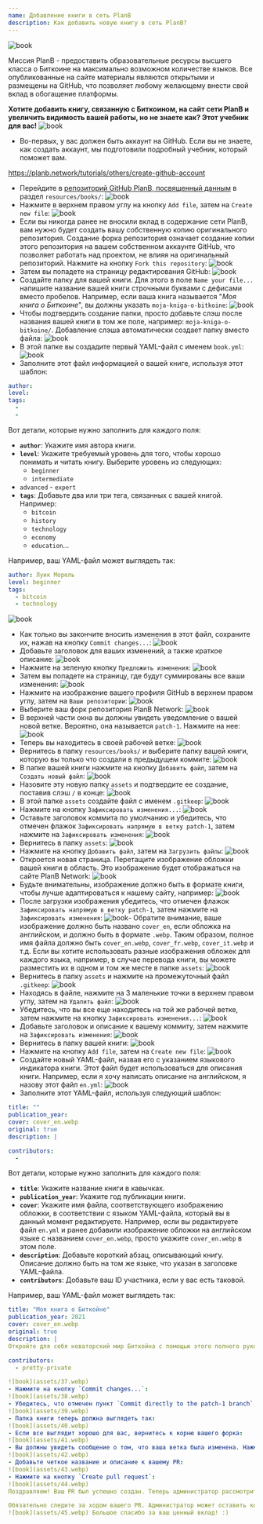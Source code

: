 ```yaml
---
name: Добавление книги в сеть PlanB
description: Как добавить новую книгу в сеть PlanB?
---
```

![book](assets/cover.webp)

Миссия PlanB - предоставить образовательные ресурсы высшего класса о Биткоине на максимально возможном количестве языков. Все опубликованные на сайте материалы являются открытыми и размещены на GitHub, что позволяет любому желающему внести свой вклад в обогащение платформы.

**Хотите добавить книгу, связанную с Биткоином, на сайт сети PlanB и увеличить видимость вашей работы, но не знаете как? Этот учебник для вас!**
![book](assets/01.webp)
- Во-первых, у вас должен быть аккаунт на GitHub. Если вы не знаете, как создать аккаунт, мы подготовили подробный учебник, который поможет вам.

https://planb.network/tutorials/others/create-github-account


- Перейдите в [репозиторий GitHub PlanB, посвященный данным](https://github.com/PlanB-Network/bitcoin-educational-content/tree/dev/resources/books) в раздел `resources/books/`:
![book](assets/02.webp)
- Нажмите в верхнем правом углу на кнопку `Add file`, затем на `Create new file`:
![book](assets/03.webp)
- Если вы никогда ранее не вносили вклад в содержание сети PlanB, вам нужно будет создать вашу собственную копию оригинального репозитория. Создание форка репозитория означает создание копии этого репозитория на вашем собственном аккаунте GitHub, что позволяет работать над проектом, не влияя на оригинальный репозиторий. Нажмите на кнопку `Fork this repository`:
![book](assets/04.webp)
- Затем вы попадете на страницу редактирования GitHub:
![book](assets/05.webp)
- Создайте папку для вашей книги. Для этого в поле `Name your file...` напишите название вашей книги строчными буквами с дефисами вместо пробелов. Например, если ваша книга называется "*Моя книга о Биткоине*", вы должны указать `moja-kniga-o-bitkoinе`:
![book](assets/06.webp)
- Чтобы подтвердить создание папки, просто добавьте слэш после названия вашей книги в том же поле, например: `moja-kniga-o-bitkoinе/`. Добавление слэша автоматически создает папку вместо файла:
![book](assets/07.webp)
- В этой папке вы создадите первый YAML-файл с именем `book.yml`:
![book](assets/08.webp)
- Заполните этот файл информацией о вашей книге, используя этот шаблон:

```yaml
author: 
level: 
tags:
  - 
  - 
```

Вот детали, которые нужно заполнить для каждого поля:
- **`author`**: Укажите имя автора книги.
- **`level`**: Укажите требуемый уровень для того, чтобы хорошо понимать и читать книгу. Выберите уровень из следующих:
	- `beginner`
	- `intermediate`
- `advanced` - `expert`
- **`tags`**: Добавьте два или три тега, связанных с вашей книгой. Например:
    - `bitcoin`
    - `history`
    - `technology`
    - `economy`
    - `education`...

Например, ваш YAML-файл может выглядеть так:

```yaml
author: Луик Морель
level: beginner
tags:
  - bitcoin
  - technology
```

![book](assets/09.webp)
- Как только вы закончите вносить изменения в этот файл, сохраните их, нажав на кнопку `Commit changes...`:
![book](assets/10.webp)
- Добавьте заголовок для ваших изменений, а также краткое описание: ![book](assets/11.webp)
- Нажмите на зеленую кнопку `Предложить изменения`:
![book](assets/12.webp)
- Затем вы попадете на страницу, где будут суммированы все ваши изменения:
![book](assets/13.webp)
- Нажмите на изображение вашего профиля GitHub в верхнем правом углу, затем на `Ваши репозитории`:
![book](assets/14.webp)
- Выберите ваш форк репозитория PlanB Network:
![book](assets/15.webp)
- В верхней части окна вы должны увидеть уведомление о вашей новой ветке. Вероятно, она называется `patch-1`. Нажмите на нее:
![book](assets/16.webp)
- Теперь вы находитесь в своей рабочей ветке:
![book](assets/17.webp)
- Вернитесь в папку `resources/books/` и выберите папку вашей книги, которую вы только что создали в предыдущем коммите:
![book](assets/18.webp)
- В папке вашей книги нажмите на кнопку `Добавить файл`, затем на `Создать новый файл`:
![book](assets/19.webp)
- Назовите эту новую папку `assets` и подтвердите ее создание, поставив слэш `/` в конце:
![book](assets/20.webp)
- В этой папке `assets` создайте файл с именем `.gitkeep`:
![book](assets/21.webp)
- Нажмите на кнопку `Зафиксировать изменения...`:
![book](assets/22.webp)
- Оставьте заголовок коммита по умолчанию и убедитесь, что отмечен флажок `Зафиксировать напрямую в ветку patch-1`, затем нажмите на `Зафиксировать изменения`:
![book](assets/23.webp)
- Вернитесь в папку `assets`:
![book](assets/24.webp)
- Нажмите на кнопку `Добавить файл`, затем на `Загрузить файлы`:
![book](assets/25.webp)
- Откроется новая страница. Перетащите изображение обложки вашей книги в область. Это изображение будет отображаться на сайте PlanB Network:
![book](assets/26.webp)
- Будьте внимательны, изображение должно быть в формате книги, чтобы лучше адаптироваться к нашему сайту, например:
![book](assets/27.webp)
- После загрузки изображения убедитесь, что отмечен флажок `Зафиксировать напрямую в ветку patch-1`, затем нажмите на `Зафиксировать изменения`:
![book](assets/28.webp)- Обратите внимание, ваше изображение должно быть названо `cover_en`, если обложка на английском, и должно быть в формате `.webp`. Таким образом, полное имя файла должно быть `cover_en.webp`, `cover_fr.webp`, `cover_it.webp` и т.д. Если вы хотите использовать разные изображения обложек для каждого языка, например, в случае перевода книги, вы можете разместить их в одном и том же месте в папке `assets`:
![book](assets/29.webp)
- Вернитесь в папку `assets` и нажмите на промежуточный файл `.gitkeep`:
![book](assets/30.webp)
- Находясь в файле, нажмите на 3 маленькие точки в верхнем правом углу, затем на `Удалить файл`:
![book](assets/31.webp)
- Убедитесь, что вы все еще находитесь на той же рабочей ветке, затем нажмите на кнопку `Зафиксировать изменения...`:
![book](assets/32.webp)
- Добавьте заголовок и описание к вашему коммиту, затем нажмите на `Зафиксировать изменения`:
![book](assets/33.webp)
- Вернитесь в папку вашей книги: ![book](assets/34.webp)
- Нажмите на кнопку `Add file`, затем на `Create new file`:
![book](assets/35.webp)
- Создайте новый YAML-файл, назвав его с указанием языкового индикатора книги. Этот файл будет использоваться для описания книги. Например, если я хочу написать описание на английском, я назову этот файл `en.yml`:
![book](assets/36.webp)
- Заполните этот YAML-файл, используя следующий шаблон:
```yaml
title: ""
publication_year: 
cover: cover_en.webp
original: true
description: |

contributors:
  - 
```

Вот детали, которые нужно заполнить для каждого поля:
- **`title`**: Укажите название книги в кавычках.
- **`publication_year`**: Укажите год публикации книги.
- **`cover`**: Укажите имя файла, соответствующего изображению обложки, в соответствии с языком YAML-файла, который вы в данный момент редактируете. Например, если вы редактируете файл `en.yml` и ранее добавили изображение обложки на английском языке с названием `cover_en.webp`, просто укажите `cover_en.webp` в этом поле.
- **`description`**: Добавьте короткий абзац, описывающий книгу. Описание должно быть на том же языке, что указан в заголовке YAML-файла.
- **`contributors`**: Добавьте ваш ID участника, если у вас есть таковой.

Например, ваш YAML-файл может выглядеть так:

```yaml
title: "Моя книга о Биткойне"
publication_year: 2021
cover: cover_en.webp
original: true
description: |
Откройте для себя новаторский мир Биткойна с помощью этого полного руководства, предназначенного для начинающих. Моя книга о Биткойне развеивает сложности Биткойна, предоставляя ясное и краткое введение в то, как работает протокол. От его революционной технологии до потенциального влияния на глобальную экономику, эта книга предлагает ценные идеи и практические знания. Идеально подходит для тех, кто новичок в Биткойне, она охватывает основы, советы по безопасности и будущее цифровых финансов. Погрузитесь в будущее денег и уверенно освойте знания для навигации в цифровую эпоху.

contributors:
  - pretty-private

![book](assets/37.webp)
- Нажмите на кнопку `Commit changes...`:
![book](assets/38.webp)
- Убедитесь, что отмечен пункт `Commit directly to the patch-1 branch`, добавьте заголовок, затем нажмите на `Commit changes`:
![book](assets/39.webp)
- Папка книги теперь должна выглядеть так:
![book](assets/40.webp)
- Если все выглядит хорошо для вас, вернитесь к корню вашего форка:
![book](assets/41.webp)
- Вы должны увидеть сообщение о том, что ваша ветка была изменена. Нажмите на кнопку `Compare & pull request`:
![book](assets/42.webp)
- Добавьте четкое название и описание к вашему PR:
![book](assets/43.webp)
- Нажмите на кнопку `Create pull request`:
![book](assets/44.webp)
Поздравляем! Ваш PR был успешно создан. Теперь администратор рассмотрит его и, если все в порядке, объединит с основным репозиторием сети PlanB. Вы должны увидеть вашу книгу на сайте через несколько дней.

Обязательно следите за ходом вашего PR. Администратор может оставить комментарий с просьбой предоставить дополнительную информацию. Пока ваш PR не будет подтвержден, вы можете просматривать его во вкладке `Pull requests` на GitHub-репозитории сети PlanB.
![book](assets/45.webp) Большое спасибо за ваш ценный вклад! :)
